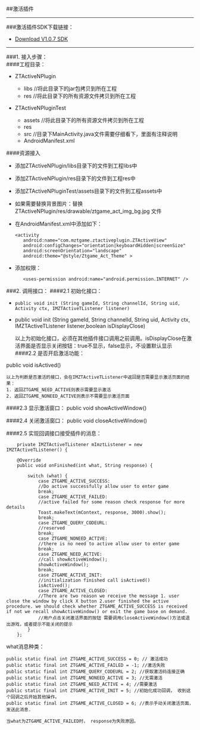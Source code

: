 ##激活插件  


---------------------------------------------------------

###激活插件SDK下载链接：

- [Download V1.0.7 SDK](http://docs.mztgame.com/files/Android/plugin/ActivePluginSDKv1.0.7.zip)

------------------------------------------------------------------

###1. 接入步骤：  
####工程目录：

- ZTActiveNPlugin
	- libs          //将此目录下的jar包拷贝到所在工程
	- res           //将此目录下的所有资源文件拷贝到所在工程

- ZTActiveNPluginTest
	- assets //将此目录下的所有资源文件拷贝到所在工程
	- res
	- src    //目录下MainActivity.java文件需要仔细看下，里面有注释说明
	- AndroidManifest.xml 

####资源接入
   - 添加ZTActiveNPlugin/libs目录下的文件到工程libs中  
   - 添加ZTActiveNPlugin/res目录下的文件到工程res中  
   - 添加ZTActiveNPluginTest/assets目录下的文件到工程assets中 
   - 如果需要替换背景图片：替换 ZTActiveNPlugin/res/drawable/ztgame_act_img_bg.jpg 文件
   - 在AndroidManifest.xml中添加如下：
   		
         <activity
            android:name="com.mztgame.ztactiveplugin.ZTActiveView"
            android:configChanges="orientation|keyboardHidden|screenSize"
            android:screenOrientation="landscape"
            android:theme="@style/Ztgame_Act_Theme" >
        </activity>
        
   - 添加权限：
   	
   			<uses-permission android:name="android.permission.INTERNET" />
        
###2. 调用接口： 
####2.1 初始化接口：			
-     public void init (String gameId, String channelId, String uid, Activity ctx, IMZTActiveTListener listener)
- 	public void init (String gameId, String channelId, String uid, Activity ctx, IMZTActiveTListener listener,boolean isDisplayClose)
	
	以上为初始化接口，必须在其他插件接口调用之前调用。isDisplayClose在激活界面是否显示关闭按钮：true不显示，false显示，不设置默认显示 
####2.2 是否开启激活功能：  
	
public void isActived() 

		
	以上为判断是否激活的接口，会在IMZTActiveTListener中返回是否需要显示激活页面的结果：
	1. 返回ZTGAME_NEED_ACTIVE则表示需要显示激活
	2. 返回ZTGAME_NONEED_ACTIVE则表示不需要显示激活页面

####2.3 显示激活窗口：	
public void showActiveWindow()
	
####2.4 关闭激活窗口：
public void closeActiveWindow()
	

	
####2.5 实现回调接口接受插件的消息：
	
		private IMZTActiveTListener mImztListener = new IMZTActiveTListener() {
		
		@Override
		public void onFinished(int what, String response) {

			switch (what) {
				case ZTGAME_ACTIVE_SUCCESS:
				//Do active successfully allow user to enter game
				break;
				case ZTGAME_ACTIVE_FAILED:
				//active failed for some reason check response for more details
				Toast.makeText(mContext, response, 3000).show();
				break;
				case ZTGAME_QUERY_CODEURL:
				//reserved
				break;
				case ZTGAME_NONEED_ACTIVE:
				//there is no need to active allow user to enter game
				break;
				case ZTGAME_NEED_ACTIVE:
				//call showActiveWindow();
				showActiveWindow();
				break;
				case ZTGAME_ACTIVE_INIT:
				//initialization finished call isActived()
				isActived();
				case ZTGAME_ACTIVE_CLOSED:
				//There are two reason we receive the message 1. user close the window by click X button 2.user finished the active procedure. we should check whether ZTGAME_ACTIVE_SUCCESS is received if not we recall showActiveWindow() or exit the game base on demand.
				//用户点击关闭激活界面的按钮 需要调用closeActiveWindow()方法或退出游戏，或者提示不能关闭的提示
			}
		};
		
		
		
what消息种类：

	public static final int ZTGAME_ACTIVE_SUCCESS = 0; // 激活成功
	public static final int ZTGAME_ACTIVE_FAILED = -1; //激活失败
	public static final int ZTGAME_QUERY_CODEURL = 2; //获取激活码连接正确
	public static final int ZTGAME_NONEED_ACTIVE = 3; //无需激活
	public static final int ZTGAME_NEED_ACTIVE = 4; //需要激活
	public static final int ZTGAME_ACTIVE_INIT = 5; //初始化成功回调， 收到这个回调之后开始其他操作。
	public static final int ZTGAME_ACTIVE_CLOSED = 6; //表示手动关闭激活页面， 发送此消息.

	当what为ZTGAME_ACTIVE_FAILED时， response为失败原因。
	